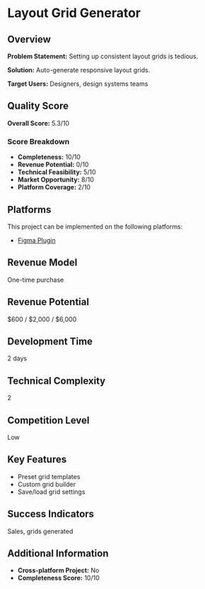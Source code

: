 # Layout Grid Generator

## Overview
**Problem Statement:** Setting up consistent layout grids is tedious.

**Solution:** Auto-generate responsive layout grids.

**Target Users:** Designers, design systems teams

## Quality Score
**Overall Score:** 5.3/10

### Score Breakdown
- **Completeness:** 10/10
- **Revenue Potential:** 0/10
- **Technical Feasibility:** 5/10
- **Market Opportunity:** 8/10
- **Platform Coverage:** 2/10

## Platforms
This project can be implemented on the following platforms:
- [Figma Plugin](./platforms/figma-plugin/)

## Revenue Model
One-time purchase

## Revenue Potential
$600 / $2,000 / $6,000

## Development Time
2 days

## Technical Complexity
2

## Competition Level
Low

## Key Features
- Preset grid templates
- Custom grid builder
- Save/load grid settings

## Success Indicators
Sales, grids generated

## Additional Information
- **Cross-platform Project:** No
- **Completeness Score:** 10/10
